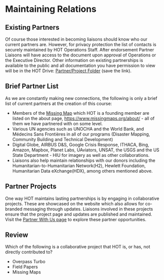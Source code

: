 # Maintaining Relations

## Existing Partners

Of course those interested in becoming liaisons should know who our current partners are. However, for privacy protection the list of contacts is securely maintained by HOT Operations Staff. After endorsement Partner Liaisons will have access to the document upon approval of Operations or the Executive Director. Other information on existing partnerships is available to the public and all documentation you have permission to view will be in the HOT Drive: [Partner/Project Folder](https://drive.google.com/open?id=0B1EorbpNCZ03flhOQTZKdlU4NHI0TlBzb1RjZHB1UzA4TmJ0NkZfNDR1SUdUVUVMT05JVTg) \(save the link\).

## Brief Partner List

As we are constantly making new connections, the following is only a brief list of current partners at the creation of this course:

* Members of the [Missing Map](https://www.missingmaps.org/) which HOT is a founding member are listed on the about page, https://www.missingmaps.org/about/ - all of them we have partnered with on some level.
* Various UN agencies such as UNOCHA and the World Bank, and Médecins Sans Frontières in all of our programs \(Disaster Mapping, Community Building and Technical Development\)
* Digital Globe, AIRBUS D&S, Google Crisis Response, ITHACA, Bing, Amazon, Mapbox, Planet Labs, UAviators, UNSAT, the USGS and the US State Department - HIU for imagery as well as other collaborations.
* Liaisons also help maintain relationships with our donors including the Humanitarian-to-Humanitarian Network(H2), Hewlett Foundation, Humanitarian Data eXchange(HDX), among others mentioned above.

## Partner Projects

One way HOT maintains lasting partnerships is by engaging in collaborative projects. These are showcased on the website which also allows for co-branded messaging through updates. Liaisons involved in these projects ensure that the project page and updates are published and maintained. Visit the [Partner With Us page](https://www.hotosm.org/partners/) to explore these partner opportunities.

## Review

Which of the following is a collaborative project that HOT is, or has, not directly contributed to?

* Overpass Turbo
* Field Papers
* Missing Maps

